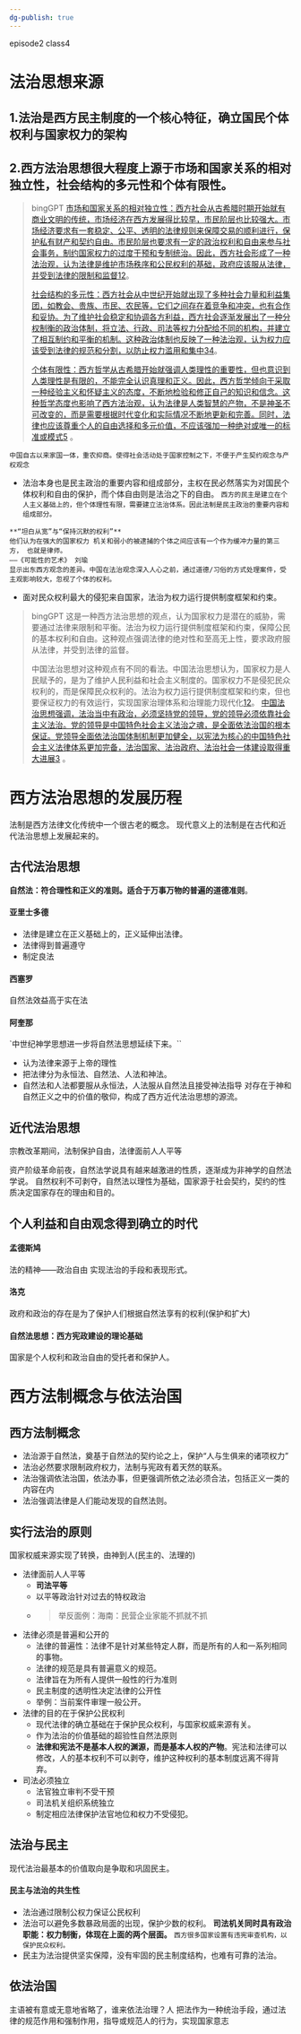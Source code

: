 ```yaml
---
dg-publish: true
---
```

episode2 class4
# 法治思想来源

## 1.法治是西方民主制度的一个核心特征，确立国民个体权利与国家权力的架构
## 2.西方法治思想很大程度上源于市场和国家关系的相对独立性，社会结构的多元性和个体有限性。
>bingGPT
>[市场和国家关系的相对独立性：西方社会从古希腊时期开始就有商业文明的传统，市场经济在西方发展得比较早，市民阶层也比较强大。市场经济要求有一套稳定、公平、透明的法律规则来保障交易的顺利进行，保护私有财产和契约自由。市民阶层也要求有一定的政治权利和自由来参与社会事务，制约国家权力的过度干预和专制统治。因此，西方社会形成了一种法治观，认为法律是维护市场秩序和公民权利的基础，政府应该服从法律，并受到法律的限制和监督](https://baike.baidu.com/item/%E8%A5%BF%E6%96%B9%E6%B3%95%E6%B2%BB%E8%A7%82/22797962)[1](https://baike.baidu.com/item/%E8%A5%BF%E6%96%B9%E6%B3%95%E6%B2%BB%E8%A7%82/22797962)[2](https://www.zhihu.com/question/20211484)。
>
>[社会结构的多元性：西方社会从中世纪开始就出现了多种社会力量和利益集团，如教会、贵族、市民、农民等，它们之间存在着竞争和冲突，也有合作和妥协。为了维护社会稳定和协调各方利益，西方社会逐渐发展出了一种分权制衡的政治体制，将立法、行政、司法等权力分配给不同的机构，并建立了相互制约和平衡的机制。这种政治体制也反映了一种法治观，认为权力应该受到法律的规范和分割，以防止权力滥用和集中](https://www.6sq.net/article/73730)[3](https://www.6sq.net/article/73730)[4](https://zhuanlan.zhihu.com/p/191643008)。
>
>[个体有限性：西方哲学从古希腊开始就强调人类理性的重要性，但也意识到人类理性是有限的，不能完全认识真理和正义。因此，西方哲学倾向于采取一种经验主义和怀疑主义的态度，不断地检验和修正自己的知识和信念。这种哲学态度也影响了西方法治观，认为法律是人类智慧的产物，不是神圣不可改变的，而是需要根据时代变化和实际情况不断地更新和完善。同时，法律也应该尊重个人的自由选择和多元价值，不应该强加一种绝对或唯一的标准或模式](http://newera.ruc.edu.cn/cgsd/a04894e1f63e406c8ce2ab9dcabfe4f8.htm)[5](http://newera.ruc.edu.cn/cgsd/a04894e1f63e406c8ce2ab9dcabfe4f8.htm) 。

`中国自古以来家国一体，重农抑商。使得社会活动处于国家控制之下，不便于产生契约观念与产权观念`

- 法治本身也是民主政治的重要内容和组成部分，主权在民必然落实为对国民个体权利和自由的保护，而个体自由则是法治之下的自由。
`西方的民主是建立在个人主义基础上的，但个体理性有限，需要建立法治体系。因此法制是民主政治的重要内容和组成部分。`

```
**“坦白从宽”与“保持沉默的权利”**
他们认为在强大的国家权力 机关和弱小的被逮捕的个体之间应该有一个作为缓冲力量的第三方， 也就是律师。                                                               ——《可能性的艺术》 刘瑜
显示出东西方观念的差异。中国在法治观念深入人心之前，通过道德/习俗的方式处理案件，受主观影响较大，忽视了个体的权利。
```
- 面对民众权利最大的侵犯来自国家，法治为权力运行提供制度框架和约束。

>bingGPT
>这是一种西方法治思想的观点，认为国家权力是潜在的威胁，需要通过法律来限制和平衡。法治为权力运行提供制度框架和约束，保障公民的基本权利和自由。这种观点强调法律的绝对性和至高无上性，要求政府服从法律，并受到法律的监督。
>
>中国法治思想对这种观点有不同的看法。中国法治思想认为，国家权力是人民赋予的，是为了维护人民利益和社会主义制度的。国家权力不是侵犯民众权利的，而是保障民众权利的。法治为权力运行提供制度框架和约束，但也要保证权力的有效运行，实现国家治理体系和治理能力现代化[1](http://www.npc.gov.cn/npc/c30834/202107/ffb9221c3fb842a4994b121f6e1e1fbf.shtml)[2](http://politics.people.com.cn/n1/2022/0219/c1001-32355100.html)。
[中国法治思想强调，法治当中有政治，必须坚持党的领导，党的领导必须依靠社会主义法治。党的领导是中国特色社会主义法治之魂，是全面依法治国的根本保证。党领导全面依法治国体制机制更加健全，以宪法为核心的中国特色社会主义法律体系更加完备，法治国家、法治政府、法治社会一体建设取得重大进展](https://ylbz.tj.gov.cn/ztzl/fzzfjs/fzzfjs/202304/t20230414_6206636.html)[3](https://ylbz.tj.gov.cn/ztzl/fzzfjs/fzzfjs/202304/t20230414_6206636.html) 。

# 西方法治思想的发展历程
法制是西方法律文化传统中一个很古老的概念。
现代意义上的法制是在古代和近代法治思想上发展起来的。
## 古代法治思想
**自然法：符合理性和正义的准则。适合于万事万物的普遍的道德准则**。
#### 亚里士多德
- 法律是建立在正义基础上的，正义延伸出法律。
- 法律得到普遍遵守
- 制定良法
#### 西塞罗
自然法效益高于实在法
#### 阿奎那
`中世纪神学思想进一步将自然法思想延续下来。``
- 认为法律来源于上帝的理性
- 把法律分为永恒法、自然法、人法和神法。
- 自然法和人法都要服从永恒法，人法服从自然法且接受神法指导
对存在于神和自然正义之中的价值的敬仰，构成了西方近代法治思想的源流。
## 近代法治思想
宗教改革期间，法制保护自由，法律面前人人平等

资产阶级革命前夜，自然法学说具有越来越激进的性质，逐渐成为非神学的自然法学说。
自然权利不可剥夺，自然法以理性为基础，国家源于社会契约，契约的性质决定国家存在的理由和目的。
## 个人利益和自由观念得到确立的时代
#### 孟德斯鸠
法的精神——政治自由
实现法治的手段和表现形式。
#### 洛克
政府和政治的存在是为了保护人们根据自然法享有的权利(保护和扩大)
#### 自然法思想：西方宪政建设的理论基础
国家是个人权利和政治自由的受托者和保护人。

# 西方法制概念与依法治国
## **西方法制概念**
- 法治源于自然法，奠基于自然法的契约论之上，保护“人与生俱来的诸项权力”
- 法治必然要求限制政府权力，法制与宪政有着天然的联系。
- 法治强调依法治国，依法办事，但更强调所依之法必须合法，包括正义一类的内容在内
- 法治强调法律是人们能动发现的自然法则。
## 实行法治的原则
国家权威来源实现了转换，由神到人(民主的、法理的)
- 法律面前人人平等
	- **司法平等**
	- 以平等政治针对过去的特权政治
	- >举反面例：海南：民营企业家能不抓就不抓
- 法律必须是普遍和公开的
	- 法律的普遍性：法律不是针对某些特定人群，而是所有的人和一系列相同的事物。
	- 法律的规范是具有普遍意义的规范。
	- 法律旨在为所有人提供一般性的行为准则
	- 民主制度的透明性决定法律的公开性
	- 举例：当前案件审理一般公开。
- 法律的目的在于保护公民权利
	- 现代法律的确立基础在于保护民众权利，与国家权威来源有关。
	- 作为法治的价值基础的超验性自然法原则
	- **法律和宪法不是基本人权的渊源，而是基本人权的产物**。宪法和法律可以修改，人的基本权利不可以剥夺，维护这种权利的基本制度远离不得背弃。
- 司法必须独立
	- 法官独立审判不受干预
	- 司法机关组织系统独立
	- 制定相应法律保护法官地位和权力不受侵犯。
## 法治与民主
现代法治最基本的价值取向是争取和巩固民主。
#### 民主与法治的共生性
- 法治通过限制公权力保证公民权利
- 法治可以避免多数暴政局面的出现，保护少数的权利。
**司法机关同时具有政治职能：权力制衡，体现在上面的两个层面。**
`西方很多国家设置有违宪审查机构，以保护民众权利。`
- 民主为法治提供坚实保障，没有牢固的民主制度结构，也难有可靠的法治。
## 依法治国
主语被有意或无意地省略了，谁来依法治理？人
把法作为一种统治手段，通过法律的规范作用和强制作用，指导或规范人的行为，实现国家意志